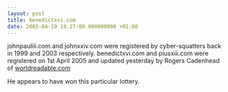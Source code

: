 ```yaml
---
layout: post
title: benedictxvi.com
date: 2005-04-19 19:27:00.000000000 +01:00
---
```

johnpauliii.com and johnxxiv.com were registered by cyber-squatters back in 1999 and 2003 respectively. benedictxvi.com and piusxiii.com were registered on 1st April 2005 and updated yesterday by Rogers Cadenhead of <a href="http://www.cadenhead.org/workbench/">worldreadable.com</a>

He appears to have won this particular lottery.
